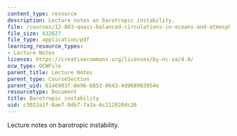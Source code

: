 ```yaml
---
content_type: resource
description: Lecture notes on barotropic instability.
file: /courses/12-803-quasi-balanced-circulations-in-oceans-and-atmospheres-fall-2009/c3022a1f8ae70db7fa3a6c212020dc26_MIT12_803F09_lec18.pdf
file_size: 432627
file_type: application/pdf
learning_resource_types:
- Lecture Notes
license: https://creativecommons.org/licenses/by-nc-sa/4.0/
ocw_type: OCWFile
parent_title: Lecture Notes
parent_type: CourseSection
parent_uid: 6146903f-0e96-b853-0643-4d968983054e
resourcetype: Document
title: Barotropic instability
uid: c3022a1f-8ae7-0db7-fa3a-6c212020dc26
---
```

Lecture notes on barotropic instability.